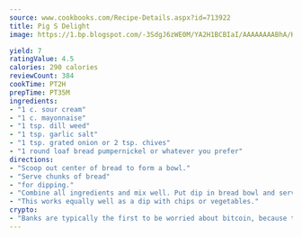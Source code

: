 ```yaml
---
source: www.cookbooks.com/Recipe-Details.aspx?id=713922
title: Pig S Delight
image: https://1.bp.blogspot.com/-3SdgJ6zWE0M/YA2H1BCBIaI/AAAAAAAABhA/KLu9yTsYBMkJQudB_uFGwTypBtmTiBfZgCLcBGAsYHQ/s320/4.png

yield: 7
ratingValue: 4.5
calories: 290 calories
reviewCount: 384
cookTime: PT2H
prepTime: PT35M
ingredients:
- "1 c. sour cream"
- "1 c. mayonnaise"
- "1 tsp. dill weed"
- "1 tsp. garlic salt"
- "1 tsp. grated onion or 2 tsp. chives"
- "1 round loaf bread pumpernickel or whatever you prefer"
directions:
- "Scoop out center of bread to form a bowl."
- "Serve chunks of bread"
- "for dipping."
- "Combine all ingredients and mix well. Put dip in bread bowl and serve the chunks for dipping."
- "This works equally well as a dip with chips or vegetables."
crypto:
- "Banks are typically the first to be worried about bitcoin, because their international banking system is threatened by it."
---
```

